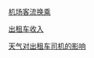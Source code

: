 [机场客流换乘 ]([file:///C:/Users/Yuan/Downloads/%E5%9F%BA%E4%BA%8E%E8%B4%9D%E5%8F%B6%E6%96%AF%E7%BD%91%E7%BB%9C%E7%9A%84%E6%9C%BA%E5%9C%BA%E5%AE%A2%E6%B5%81%E6%8D%A2%E4%B9%98%E7%A0%94%E7%A9%B6_%E9%BB%84%E4%BD%B3.pdf](file:///C:/Users/Yuan/Downloads/基于贝叶斯网络的机场客流换乘研究_黄佳.pdf))

[出租车收入](http://kns.cnki.net//KXReader/Detail?TIMESTAMP=637039668348020000&DBCODE=CJFQ&TABLEName=CJFDLAST2019&FileName=SJYX201901002&RESULT=1&SIGN=%2f32%2blKXZhKCP7Ngo%2brgb7AxXxHI%3d)

[天气对出租车司机的影响](http://kns.cnki.net//KXReader/Detail?TIMESTAMP=637039671671770000&DBCODE=CJFQ&TABLEName=CJFDLAST2019&FileName=DQXX201901014&RESULT=1&SIGN=l0VufeTmaGoq9AZx%2fFbTLB6OwF0%3d)

